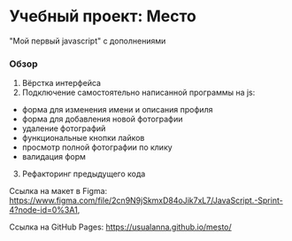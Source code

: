 # Учебный проект: Место
"Мой первый javascript" с дополнениями

### Обзор

1. Вёрстка интерфейса
2. Подключение самостоятельно написанной программы на js:
 - форма для изменения имени и описания профиля
 - форма для добавления новой фотографии
 - удаление фотографий
 - функциональные кнопки лайков
 - просмотр полной фотографии по клику
 - валидация форм
3. Рефакторинг предыдущего кода

Ссылка на макет в Figma: https://www.figma.com/file/2cn9N9jSkmxD84oJik7xL7/JavaScript.-Sprint-4?node-id=0%3A1, 

Ссылка на GitHub Pages: https://usualanna.github.io/mesto/